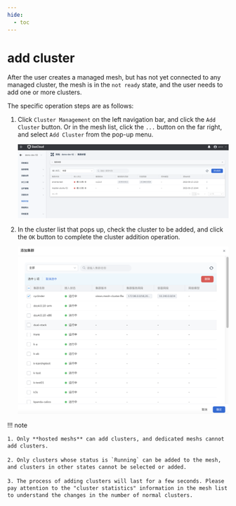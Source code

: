 ```yaml
---
hide:
  - toc
---
```


# add cluster

After the user creates a managed mesh, but has not yet connected to any managed cluster, the mesh is in the `not ready` state, and the user needs to add one or more clusters.

The specific operation steps are as follows:

1. Click `Cluster Management` on the left navigation bar, and click the `Add Cluster` button. Or in the mesh list, click the `...` button on the far right, and select `Add Cluster` from the pop-up menu.

    ![Add cluster button](../../images/addcluster01.png)

2. In the cluster list that pops up, check the cluster to be added, and click the `OK` button to complete the cluster addition operation.

    ![Add cluster page](../../images/addcluster02.png)

!!! note

    1. Only **hosted meshs** can add clusters, and dedicated meshs cannot add clusters.

    2. Only clusters whose status is `Running` can be added to the mesh, and clusters in other states cannot be selected or added.

    3. The process of adding clusters will last for a few seconds. Please pay attention to the "cluster statistics" information in the mesh list to understand the changes in the number of normal clusters.
